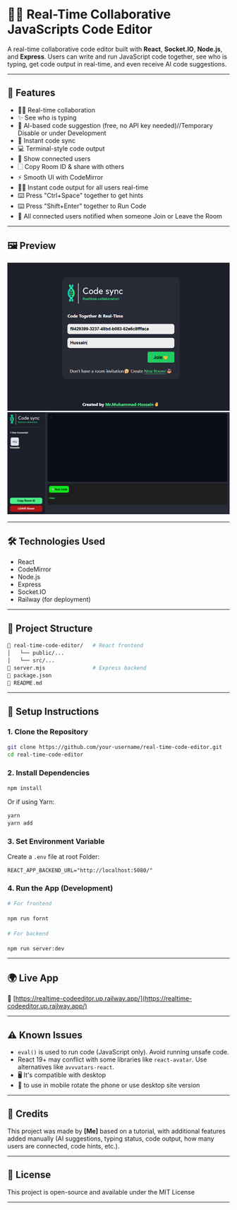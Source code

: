 # 🧑‍💻 Real-Time Collaborative JavaScripts Code Editor

A real-time collaborative code editor built with **React**, **Socket.IO**, **Node.js**, and **Express**. Users can write and run JavaScript code together, see who is typing, get code output in real-time, and even receive AI code suggestions.

---

## 🚀 Features

* 🧑‍🥝 Real-time collaboration
* ✨ See who is typing
* 🧠 AI-based code suggestion (free, no API key needed)//Temporary Disable or under Development
* 📄 Instant code sync
* 💻 Terminal-style code output
* 👥 Show connected users
* 🗌 Copy Room ID & share with others
* ⚡ Smooth UI with CodeMirror
* 👨‍💻 Instant code output for all users real-time
* ⌨️ Press "Ctrl+Space" together to get hints
* ⌨️ Press "Shift+Enter" together to Run Code
* 👥 All connected users notified when someone Join or Leave the Room

---

## 🖼️ Preview

![App Preview](./public/AppPreview_1.png)
![App Preview](./public/AppPreview_2.png)

---

## 🛠️ Technologies Used

* React
* CodeMirror
* Node.js
* Express
* Socket.IO
* Railway (for deployment)

---

## 📁 Project Structure

```bash
🔺️ real-time-code-editor/   # React frontend
│   └── public/...
│   └── src/...
🔺️ server.mjs               # Express backend
🔺️ package.json
🔺️ README.md
```

---

## 🔧 Setup Instructions

### 1. Clone the Repository

```bash
git clone https://github.com/your-username/real-time-code-editor.git
cd real-time-code-editor
```

### 2. Install Dependencies

```bash
npm install
```

Or if using Yarn:

```bash
yarn
yarn add
```

### 3. Set Environment Variable

Create a `.env` file at root Folder:

```env
REACT_APP_BACKEND_URL="http://localhost:5080/"
```

### 4. Run the App (Development)

```bash
# For frontend

npm run fornt

# For backend

npm run server:dev
```

---

## 🌍 Live App

🔗 [https://realtime-codeeditor.up.railway.app/](https://realtime-codeeditor.up.railway.app/)

---

## ⚠️ Known Issues

* `eval()` is used to run code (JavaScript only). Avoid running unsafe code.
* React 19+ may conflict with some libraries like `react-avatar`. Use alternatives like `avvvatars-react`.
* 🖥️ It's compatible with desktop
* 📱 to use in mobile rotate the phone or use desktop site version

---

## 🙌 Credits

This project was made by **\[Me]** based on a tutorial, with additional features added manually (AI suggestions, typing status, code output, how many users are connected, code hints, etc.).

---

## 📄 License

This project is open-source and available under the MIT License

---

